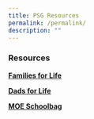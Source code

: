 ```yaml
---
title: PSG Resources
permalink: /permalink/
description: ""
---
```

### Resources

**[Families for Life](https://ffl.familiesforlife.sg/pages/Activity/FFL-Family-Values?utm_source=SEM&amp;gclid=CjwKCAjwt52mBhB5EiwA05YKo-jguEkg6zLW0R1SL52cqmDxjxyappkwXvordfLm8pgpeGmuJrR3SBoCCLQQAvD_BwE)**<br>


**[Dads for Life](https://dadsforlife.sg/)**<br>



**[MOE Schoolbag](https://www.schoolbag.edu.sg/story/my-daddy-is-a-psg-leader)**<br>